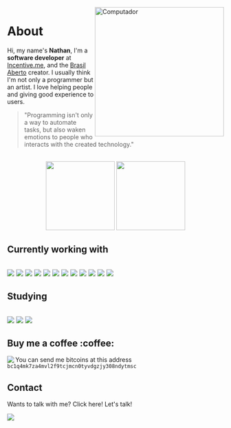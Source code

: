 <img src="https://raw.githubusercontent.com/MicaelliMedeiros/micaellimedeiros/master/image/computer-illustration.png" width="300px" align="right" alt="Computador">

<h1 align="left">About</h1>
<p align="left"> 
 Hi, my name's <strong>Nathan</strong>, I'm a <strong>software developer</strong> at <a href="https://incentive.me" target="_blank">Incentive.me</a>, and the <a href="https://brasilaberto.com/" target="_blank">Brasil Aberto</a> creator. I usually think I'm not only a programmer but an artist. I love helping people and giving good experience to users.
</p>

<blockquote>
"Programming isn't only a way to automate tasks, but also waken emotions to people who interacts with the created technology."
</blockquote>
</br>
<div align="center">
 <img height="160px" src="https://github-readme-stats.vercel.app/api?username=NathanFirmo&theme=dracula&count_private=true"/>
  <img height="160px" src="https://github-readme-stats.vercel.app/api/top-langs/?username=NathanFirmo&hide=html&layout=compact&theme=dracula"/>
</div>
 
 <h2 align="left">Currently working with<h2>

<img src="https://img.shields.io/badge/HTML5-E34F26?style=for-the-badge&logo=html5&logoColor=white"/>
<img src="https://img.shields.io/badge/CSS3-1572B6?style=for-the-badge&logo=css3&logoColor=white"/>
 <img src="https://img.shields.io/badge/TypeScript-007ACC?style=for-the-badge&logo=typescript&logoColor=white"/>
<img src="https://img.shields.io/badge/Node.js-43853D?style=for-the-badge&logo=node.js&logoColor=white"/>
 <img src="https://img.shields.io/badge/React-20232A?style=for-the-badge&logo=react&logoColor=61DAFB"/>
 <img src="https://img.shields.io/badge/MySQL-00000F?style=for-the-badge&logo=mysql&logoColor=white"/>
 <img src="https://img.shields.io/badge/Material--UI-0081CB?style=for-the-badge&logo=material-ui&logoColor=white"/> 
 <img src="https://img.shields.io/badge/Linux-E34F26?style=for-the-badge&logo=linux&logoColor=black"/>  
 <img src="https://img.shields.io/badge/Docker-2496ED?style=for-the-badge&logo=docker&logoColor=white"/>
 <img src="https://img.shields.io/badge/NeoVim-%2357A143.svg?&style=for-the-badge&logo=neovim&logoColor=white"/>
 <img src="ttps://img.shields.io/badge/tmux-1BB91F?style=for-the-badge&logo=tmux&logoColor=white">
 <img src="https://img.shields.io/badge/Prisma-3982CE?style=for-the-badge&logo=Prisma&logoColor=white">
 <!-- img src="https://img.shields.io/badge/rabbitmq-%23FF6600.svg?&style=for-the-badge&logo=rabbitmq&logoColor=white"/ -->
 

   <h2 align="left">Studying<h2>
 <img src="https://img.shields.io/badge/Shell_Script-121011?style=for-the-badge&logo=gnu-bash&logoColor=white"/>
 <!-- img src="https://img.shields.io/badge/Lua-2C2D72?style=for-the-badge&logo=lua&logoColor=white" -->
 <!-- img src="https://img.shields.io/badge/MongoDB-4EA94B?style=for-the-badge&logo=mongodb&logoColor=white"/ -->
 <img src="https://img.shields.io/badge/Google_Cloud-4285F4?style=for-the-badge&logo=google-cloud&logoColor=white"/>
 <img src="https://img.shields.io/badge/Kubernetes-326DE6?style=for-the-badge&logo=kubernetes&logoColor=white"/>
 <!-- img src="https://img.shields.io/badge/TensorFlow-FF6F00?style=for-the-badge&logo=tensorflow&logoColor=white" -->
</p>

<h2  align="left">Buy me a coffee :coffee:</h2>
<img src="https://img.shields.io/badge/Bitcoin-000000?style=for-the-badge&logo=bitcoin&logoColor=white" align="left"/> You can send me bitcoins at this address <code>bc1q4mk7za4mvl2f9tcjmcn0tyvdgzjy308ndytmsc</code> 
        
<h2  align="left">Contact</h2>
<p align="left">
  Wants to talk with me? Click here! Let's talk!
</p>

<p align="left">
  <a href="https://www.linkedin.com/in/nathan-de-souza-silva-firmo/" alt="Linkedin">
  <img src="https://img.shields.io/badge/LinkedIn-0077B5?style=for-the-badge&logo=linkedin&logoColor=white" /></a>
</p>  
